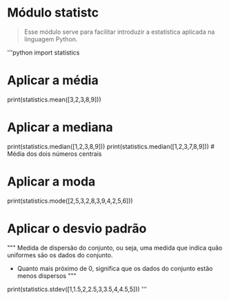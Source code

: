 # Módulo statistc

> Esse módulo serve para facilitar introduzir a estatística aplicada na linguagem Python.

'''python
import statistics

# Aplicar a média
print(statistics.mean([3,2,3,8,9]))

# Aplicar a mediana
print(statistics.median([1,2,3,8,9]))
print(statistics.median([1,2,3,7,8,9])) # Média dos dois números centrais

# Aplicar a moda
print(statistics.mode([2,5,3,2,8,3,9,4,2,5,6]))

# Aplicar o desvio padrão
"""
Medida de dispersão do conjunto, ou seja, uma medida 
que indica quão uniformes são os dados do conjunto.

- Quanto mais próximo de 0, significa que os dados
do conjunto estão menos dispersos
"""

print(statistics.stdev([1,1.5,2,2.5,3,3.5,4,4.5,5]))
'''